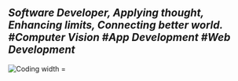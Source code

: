 <html>
  <h2> <b> <i> Software Developer, Applying thought, Enhancing limits, Connecting better world.         #Computer Vision #App Development #Web Development </i> </b> </h2>
  <img align="left" alt="Coding width ="100" src="https://media.tenor.com/kyeNs4DnuW0AAAAM/dev_animado.gif">
<html/>
